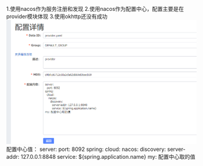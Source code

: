 1.使用nacos作为服务注册和发现
2.使用nacos作为配置中心，配置主要是在provider模块体现
3.使用okhttp还没有成功
![Image text](https://github.com/lgg476864889/spring-cloud-demo/blob/main/provider/src/main/resources/%E9%85%8D%E7%BD%AE%E4%B8%AD%E5%BF%83.png)
配置中心值：
server:
  port: 8092
spring:
  cloud:
    nacos:
      discovery:
        server-addr: 127.0.0.1:8848
        service: ${spring.application.name}
my: 配置中心取的值
